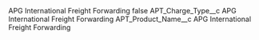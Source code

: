 <?xml version="1.0" encoding="UTF-8"?>
<CustomMetadata xmlns="http://soap.sforce.com/2006/04/metadata" xmlns:xsi="http://www.w3.org/2001/XMLSchema-instance" xmlns:xsd="http://www.w3.org/2001/XMLSchema">
    <label>APG International Freight Forwarding</label>
    <protected>false</protected>
    <values>
        <field>APT_Charge_Type__c</field>
        <value xsi:type="xsd:string">APG International Freight Forwarding</value>
    </values>
    <values>
        <field>APT_Product_Name__c</field>
        <value xsi:type="xsd:string">APG International Freight Forwarding</value>
    </values>
</CustomMetadata>
